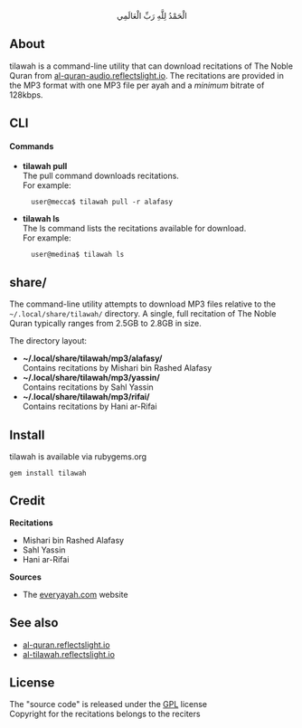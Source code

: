 <p align="center">
الْحَمْدُ لِلَّهِ رَبِّ الْعَالَمِي
</p>

## About

tilawah is a command-line utility that
can download recitations of The Noble Quran from
[al-quran-audio.reflectslight.io](https://al-quran-audio.reflectslight.io).
The recitations are provided in the MP3 format with
one MP3 file per ayah and a *minimum* bitrate of
128kbps.

## CLI

#### Commands

* **tilawah pull** <br>
  The pull command downloads recitations. <br>
  For example:

	    user@mecca$ tilawah pull -r alafasy

* **tilawah ls** <br>
  The ls command lists the recitations available for download. <br>
  For example:

        user@medina$ tilawah ls

## share/

The command-line utility attempts to download MP3 files
relative to the `~/.local/share/tilawah/` directory.
A single, full recitation of The Noble Quran typically
ranges from 2.5GB to 2.8GB in size.

The directory layout:

* **~/.local/share/tilawah/mp3/alafasy/** <br>
  Contains recitations by Mishari bin Rashed Alafasy
* **~/.local/share/tilawah/mp3/yassin/** <br>
  Contains recitations by Sahl Yassin
* **~/.local/share/tilawah/mp3/rifai/** <br>
  Contains recitations by Hani ar-Rifai

## Install

tilawah is available via rubygems.org

    gem install tilawah

## Credit

**Recitations**

* Mishari bin Rashed Alafasy
* Sahl Yassin
* Hani ar-Rifai

**Sources**

* The [everyayah.com](https://everyayah.com) website

## See also

* [al-quran.reflectslight.io](https://al-quran.reflectslight.io)
* [al-tilawah.reflectslight.io](https://al-quran-audio.reflectslight.io)

## License

The "source code" is released under the [GPL](./LICENSE) license
<br>
Copyright for the recitations belongs to the reciters
